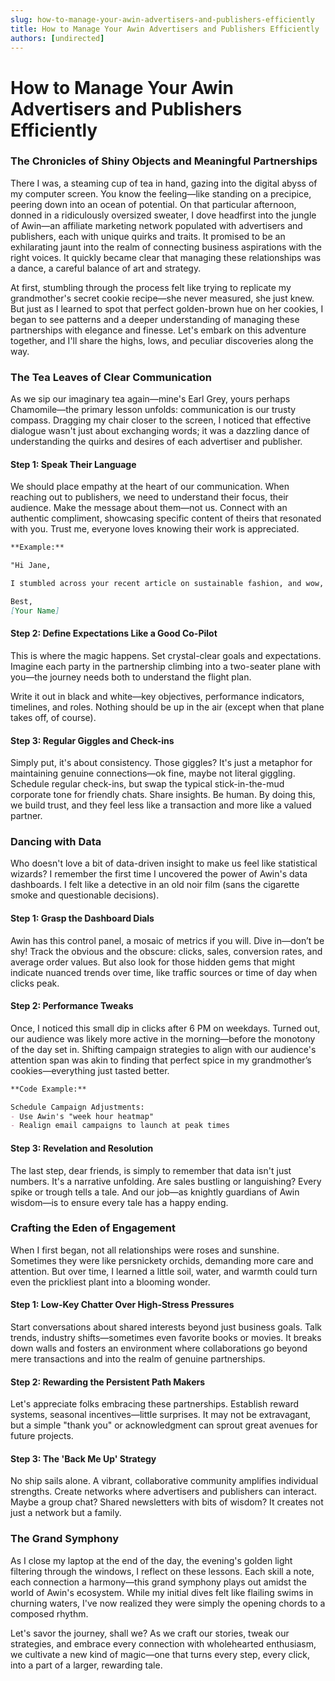 ```yaml
---
slug: how-to-manage-your-awin-advertisers-and-publishers-efficiently
title: How to Manage Your Awin Advertisers and Publishers Efficiently
authors: [undirected]
---
```



# How to Manage Your Awin Advertisers and Publishers Efficiently

### The Chronicles of Shiny Objects and Meaningful Partnerships

There I was, a steaming cup of tea in hand, gazing into the digital abyss of my computer screen. You know the feeling—like standing on a precipice, peering down into an ocean of potential. On that particular afternoon, donned in a ridiculously oversized sweater, I dove headfirst into the jungle of Awin—an affiliate marketing network populated with advertisers and publishers, each with unique quirks and traits. It promised to be an exhilarating jaunt into the realm of connecting business aspirations with the right voices. It quickly became clear that managing these relationships was a dance, a careful balance of art and strategy.

At first, stumbling through the process felt like trying to replicate my grandmother's secret cookie recipe—she never measured, she just knew. But just as I learned to spot that perfect golden-brown hue on her cookies, I began to see patterns and a deeper understanding of managing these partnerships with elegance and finesse. Let's embark on this adventure together, and I'll share the highs, lows, and peculiar discoveries along the way.

### The Tea Leaves of Clear Communication

As we sip our imaginary tea again—mine's Earl Grey, yours perhaps Chamomile—the primary lesson unfolds: communication is our trusty compass. Dragging my chair closer to the screen, I noticed that effective dialogue wasn't just about exchanging words; it was a dazzling dance of understanding the quirks and desires of each advertiser and publisher.

#### Step 1: Speak Their Language

We should place empathy at the heart of our communication. When reaching out to publishers, we need to understand their focus, their audience. Make the message about them—not us. Connect with an authentic compliment, showcasing specific content of theirs that resonated with you. Trust me, everyone loves knowing their work is appreciated.

```markdown
**Example:**

"Hi Jane,

I stumbled across your recent article on sustainable fashion, and wow, it was eye-opening! I especially loved the section on innovative fabric recycling techniques."

Best,  
[Your Name]
```

#### Step 2: Define Expectations Like a Good Co-Pilot

This is where the magic happens. Set crystal-clear goals and expectations. Imagine each party in the partnership climbing into a two-seater plane with you—the journey needs both to understand the flight plan.

Write it out in black and white—key objectives, performance indicators, timelines, and roles. Nothing should be up in the air (except when that plane takes off, of course).

#### Step 3: Regular Giggles and Check-ins

Simply put, it's about consistency. Those giggles? It's just a metaphor for maintaining genuine connections—ok fine, maybe not literal giggling. Schedule regular check-ins, but swap the typical stick-in-the-mud corporate tone for friendly chats. Share insights. Be human. By doing this, we build trust, and they feel less like a transaction and more like a valued partner.

### Dancing with Data

Who doesn't love a bit of data-driven insight to make us feel like statistical wizards? I remember the first time I uncovered the power of Awin's data dashboards. I felt like a detective in an old noir film (sans the cigarette smoke and questionable decisions).

#### Step 1: Grasp the Dashboard Dials

Awin has this control panel, a mosaic of metrics if you will. Dive in—don’t be shy! Track the obvious and the obscure: clicks, sales, conversion rates, and average order values. But also look for those hidden gems that might indicate nuanced trends over time, like traffic sources or time of day when clicks peak.

#### Step 2: Performance Tweaks

Once, I noticed this small dip in clicks after 6 PM on weekdays. Turned out, our audience was likely more active in the morning—before the monotony of the day set in. Shifting campaign strategies to align with our audience's attention span was akin to finding that perfect spice in my grandmother’s cookies—everything just tasted better.

```markdown
**Code Example:**

Schedule Campaign Adjustments:  
- Use Awin's "week hour heatmap"
- Realign email campaigns to launch at peak times

```

#### Step 3: Revelation and Resolution

The last step, dear friends, is simply to remember that data isn't just numbers. It's a narrative unfolding. Are sales bustling or languishing? Every spike or trough tells a tale. And our job—as knightly guardians of Awin wisdom—is to ensure every tale has a happy ending.

### Crafting the Eden of Engagement

When I first began, not all relationships were roses and sunshine. Sometimes they were like persnickety orchids, demanding more care and attention. But over time, I learned a little soil, water, and warmth could turn even the prickliest plant into a blooming wonder.

#### Step 1: Low-Key Chatter Over High-Stress Pressures

Start conversations about shared interests beyond just business goals. Talk trends, industry shifts—sometimes even favorite books or movies. It breaks down walls and fosters an environment where collaborations go beyond mere transactions and into the realm of genuine partnerships.

#### Step 2: Rewarding the Persistent Path Makers

Let's appreciate folks embracing these partnerships. Establish reward systems, seasonal incentives—little surprises. It may not be extravagant, but a simple "thank you" or acknowledgment can sprout great avenues for future projects.

#### Step 3: The 'Back Me Up' Strategy

No ship sails alone. A vibrant, collaborative community amplifies individual strengths. Create networks where advertisers and publishers can interact. Maybe a group chat? Shared newsletters with bits of wisdom? It creates not just a network but a family.

### The Grand Symphony

As I close my laptop at the end of the day, the evening's golden light filtering through the windows, I reflect on these lessons. Each skill a note, each connection a harmony—this grand symphony plays out amidst the world of Awin's ecosystem. While my initial dives felt like flailing swims in churning waters, I've now realized they were simply the opening chords to a composed rhythm. 

Let's savor the journey, shall we? As we craft our stories, tweak our strategies, and embrace every connection with wholehearted enthusiasm, we cultivate a new kind of magic—one that turns every step, every click, into a part of a larger, rewarding tale.
